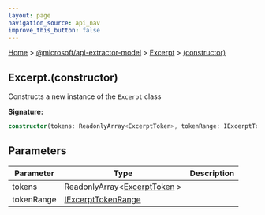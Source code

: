 ```yaml
---
layout: page
navigation_source: api_nav
improve_this_button: false
---
```



[Home](./index.md) &gt; [@microsoft/api-extractor-model](./api-extractor-model.md) &gt; [Excerpt](./api-extractor-model.excerpt.md) &gt; [(constructor)](./api-extractor-model.excerpt._constructor_.md)

## Excerpt.(constructor)

Constructs a new instance of the `Excerpt` class

<b>Signature:</b>

```typescript
constructor(tokens: ReadonlyArray<ExcerptToken>, tokenRange: IExcerptTokenRange);
```

## Parameters

|  Parameter | Type | Description |
|  --- | --- | --- |
|  tokens | ReadonlyArray&lt;[ExcerptToken](./api-extractor-model.excerpttoken.md) &gt; |  |
|  tokenRange | [IExcerptTokenRange](./api-extractor-model.iexcerpttokenrange.md) |  |

